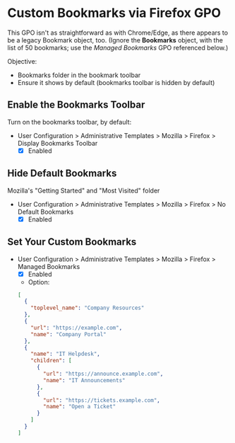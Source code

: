 # Custom Bookmarks via Firefox GPO
This GPO isn't as straightforward as with Chrome/Edge, as there appears to be a legacy Bookmark object, too. (Ignore the **Bookmarks** object, with the list of 50 bookmarks; use the *Managed Bookmarks* GPO referenced below.)

Objective:
- Bookmarks folder in the bookmark toolbar
- Ensure it shows by default (bookmarks toolbar is hidden by default)

## Enable the Bookmarks Toolbar
Turn on the bookmarks toolbar, by default:
- User Configuration > Administrative Templates > Mozilla > Firefox > Display Bookmarks Toolbar
  - [x] Enabled

## Hide Default Bookmarks
Mozilla's "Getting Started" and "Most Visited" folder
- User Configuration > Administrative Templates > Mozilla > Firefox > No Default Bookmarks
  - [x] Enabled

## Set Your Custom Bookmarks
- User Configuration > Administrative Templates > Mozilla > Firefox > Managed Bookmarks
  - [x] Enabled
  - Option:
  ```json
  [
    {
      "toplevel_name": "Company Resources"
    },
    {
      "url": "https://example.com",
      "name": "Company Portal"
    },
    {
      "name": "IT Helpdesk",
      "children": [
        {
          "url": "https://announce.example.com",
          "name": "IT Announcements"
        },
        {
          "url": "https://tickets.example.com",
          "name": "Open a Ticket"
        }
      ]
    }
  ]
  ```
